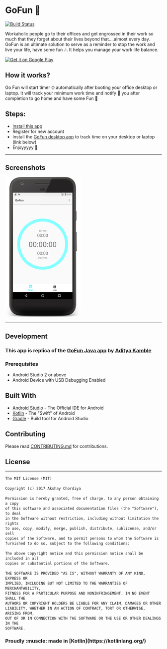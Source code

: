 # GoFun :tada:
[![Build Status](https://travis-ci.org/AkshayChordiya/gofun-android.svg?branch=master)](https://travis-ci.org/AkshayChordiya/gofun-android)

Workaholic people go to their offices and get engrossed in their work so much that they forget about their lives beyond that….almost every day.
GoFun is an ultimate solution to serve as a reminder to stop the work and live your life, have some fun :notes:. It helps you manage your work life balance.

[<img alt="Get it on Google Play" height="74px" src="https://play.google.com/intl/en_us/badges/images/generic/en_badge_web_generic.png" />][1]

## How it works?
Go Fun will start timer :alarm_clock: automatically after booting your office desktop or laptop. It will track your minimum work time and notify :mega: you after completion to go home and have some Fun :tada:

## Steps:
- [Install this app](https://play.google.com/store/apps/details?id=com.adityakamble49.ttl)
- Register for new account
- Install the [GoFun desktop app](https://github.com/AkshayChordiya/gofun-desktop) to track time on your desktop or laptop (link below)
- Enjoyyyyy 🎉

--------------------

## Screenshots

[<img alt="GoFun Timer Page" height="450px" src="https://raw.githubusercontent.com/AkshayChordiya/gofun-android/master/art/timer_page.png" />][2]

--------------------

## Development

### This app is replica of the [GoFun Java app](https://github.com/adityakamble49/gofun-app) by [Aditya Kamble](https://github.com/adityakamble49/)

### Prerequisites

- Android Studio 2 or above
- Android Device with USB Debugging Enabled


## Built With

* [Android Studio](https://developer.android.com/studio/index.html) - The Official IDE for Android
* [Kotlin](https://kotlinlang.org/) - The "Swift" of Android
* [Gradle](https://gradle.org/) - Build tool for Android Studio

## Contributing

Please read [CONTRIBUTING.md](CONTRIBUTING.md) for contributions.


## License
-------

    The MIT License (MIT)
    
    Copyright (c) 2017 Akshay Chordiya
    
    Permission is hereby granted, free of charge, to any person obtaining a copy
    of this software and associated documentation files (the "Software"), to deal
    in the Software without restriction, including without limitation the rights
    to use, copy, modify, merge, publish, distribute, sublicense, and/or sell
    copies of the Software, and to permit persons to whom the Software is
    furnished to do so, subject to the following conditions:

    The above copyright notice and this permission notice shall be included in all
    copies or substantial portions of the Software.

    THE SOFTWARE IS PROVIDED "AS IS", WITHOUT WARRANTY OF ANY KIND, EXPRESS OR
    IMPLIED, INCLUDING BUT NOT LIMITED TO THE WARRANTIES OF MERCHANTABILITY,
    FITNESS FOR A PARTICULAR PURPOSE AND NONINFRINGEMENT. IN NO EVENT SHALL THE
    AUTHORS OR COPYRIGHT HOLDERS BE LIABLE FOR ANY CLAIM, DAMAGES OR OTHER
    LIABILITY, WHETHER IN AN ACTION OF CONTRACT, TORT OR OTHERWISE, ARISING FROM,
    OUT OF OR IN CONNECTION WITH THE SOFTWARE OR THE USE OR OTHER DEALINGS IN THE
    SOFTWARE.

<p align="center">
  <h3>Proudly :muscle: made in <b>[Kotlin](https://kotlinlang.org/)</b></h3>
</p>

[1]: https://play.google.com/store/apps/details?id=com.adityakamble49.ttl&pcampaignid=MKT-Other-global-all-co-prtnr-py-PartBadge-Mar2515-1
[2]: https://raw.githubusercontent.com/AkshayChordiya/gofun-android/master/art/timer_page.png
